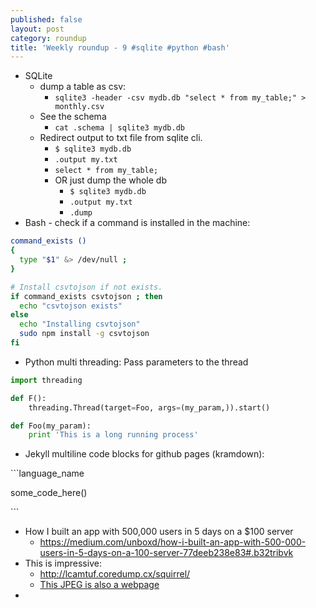 ```yaml
---
published: false
layout: post
category: roundup
title: 'Weekly roundup - 9 #sqlite #python #bash'
---
```


* SQLite
	* dump a table as csv:
		* `sqlite3 -header -csv mydb.db "select * from my_table;" > monthly.csv`
    * See the schema
    	* `cat .schema | sqlite3 mydb.db`
    * Redirect output to txt file from sqlite cli.
    	* `$ sqlite3 mydb.db`
        * `.output my.txt`
        * `select * from my_table;`
        * OR just dump the whole db
        	* `$ sqlite3 mydb.db`
	        * `.output my.txt`
        	* `.dump`
* Bash - check if a command is installed in the machine:

```bash
command_exists ()
{
  type "$1" &> /dev/null ;
}

# Install csvtojson if not exists.
if command_exists csvtojson ; then
  echo "csvtojson exists"
else
  echo "Installing csvtojson"
  sudo npm install -g csvtojson
fi
```

* Python multi threading: Pass parameters to the thread


```python
import threading

def F():
	threading.Thread(target=Foo, args=(my_param,)).start()

def Foo(my_param):
	print 'This is a long running process'
```

* Jekyll multiline code blocks for github pages (kramdown):

\`\`\`language_name

some_code_here()

\`\`\`

* How I built an app with 500,000 users in 5 days on a $100 server
	* <https://medium.com/unboxd/how-i-built-an-app-with-500-000-users-in-5-days-on-a-100-server-77deeb238e83#.b32tribvk>
* This is impressive:
	* <http://lcamtuf.coredump.cx/squirrel/>
    * [This JPEG is also a webpage](http://lcamtuf.coredump.cx/squirrel/)
* 

